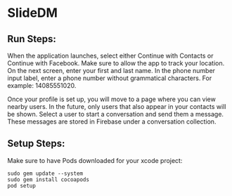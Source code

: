 # SlideDM

## Run Steps:
When the application launches, select either Continue with Contacts or Continue with Facebook. Make sure to allow the app to track your location. On the next screen, enter your first and last name. In the phone number input label, enter a phone number without grammatical characters. For example: 14085551020.

Once your profile is set up, you will move to a page where you can view nearby users. In the future, only users that also appear in your contacts will be shown. Select a user to start a conversation and send them a message. These messages are stored in Firebase under a conversation collection. 


## Setup Steps:
Make sure to have Pods downloaded for your xcode project:
```
sudo gem update --system
sudo gem install cocoapods
pod setup
```
